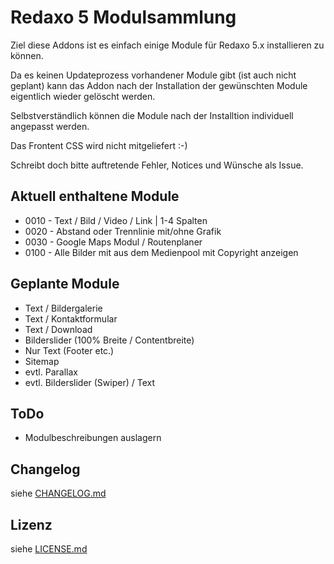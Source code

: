 Redaxo 5 Modulsammlung
=======================

Ziel diese Addons ist es einfach einige Module für Redaxo 5.x installieren zu können.

Da es keinen Updateprozess vorhandener Module gibt (ist auch nicht geplant) kann das Addon nach der Installation der gewünschten Module eigentlich wieder gelöscht werden.

Selbstverständlich können die Module nach der Installtion individuell angepasst werden.

Das Frontent CSS wird nicht mitgeliefert :-)

Schreibt doch bitte auftretende Fehler, Notices und Wünsche als Issue.


Aktuell enthaltene Module
-------------------------

* 0010 - Text / Bild / Video / Link | 1-4 Spalten
* 0020 - Abstand oder Trennlinie mit/ohne Grafik
* 0030 - Google Maps Modul / Routenplaner
* 0100 - Alle Bilder mit aus dem Medienpool mit Copyright anzeigen


Geplante Module
--------------------

* Text / Bildergalerie
* Text / Kontaktformular
* Text / Download
* Bilderslider (100% Breite / Contentbreite)
* Nur Text (Footer etc.)
* Sitemap
* evtl.  Parallax
* evtl.  Bilderslider (Swiper) / Text

ToDo
----
* Modulbeschreibungen auslagern


Changelog
---------

siehe [CHANGELOG.md](CHANGELOG.md)


Lizenz
------

siehe [LICENSE.md](LICENSE.md)

